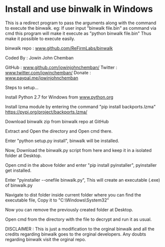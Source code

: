 # Install and use binwalk in Windows

This is a redirect program to pass the arguments along with the command to execute the binwalk.
eg: If user input "binwalk file.bin" as command via cmd this program will make it execute as "python binwalk file.bin"
Thus make it possible to execute easily.


binwalk repo : www.github.com/ReFirmLabs/binwalk

                                                
   Coded By : Jowin John Chemban                
                                                
   GitHub   : www.github.com/jowinjohnchemban/
   Twitter  : www.twitter.com/jowinchemban/
   Donate   : www.paypal.me/jowinjohnchemban


Steps to setup...
 
 
Install Python 2.7 for Windows from www.python.org

Install lzma module by entering the command "pip install backports.lzma" https://pypi.org/project/backports.lzma/

Download binwalk zip from binwalk repo at GitHub

Extract and Open the directory and Open cmd there.

Enter "python setup.py install", binwalk will be installed.


Now, Download the binwalk.py script from here and keep it in a isolated folder at Desktop.

Open cmd in the above folder and enter "pip install pyinstaller", pyinstaller get installed.

Enter "pyinstaller --onefile binwalk.py", This will create an executable (.exe) of binwalk.py

Navigate to dist folder inside current folder where you can find the executable file, Copy it to "C:\Windows\System32\"

Now you can remove the previously created folder at Desktop.
 
 





  Open cmd from the directory with the file to decrypt and run it as usual.
  
  
  DISCLAIMER : This is just a modification to the orginal binwalk and all the credits regarding binwalk goes to the orginal developers.
               Any doubts regarding binwalk visit the orginal repo.
               
